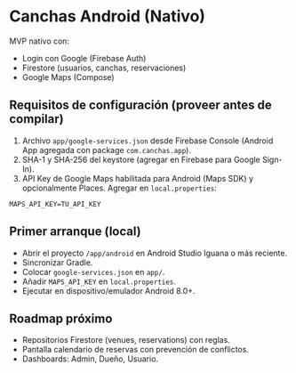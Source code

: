 # Canchas Android (Nativo)

MVP nativo con:
- Login con Google (Firebase Auth)
- Firestore (usuarios, canchas, reservaciones)
- Google Maps (Compose)

## Requisitos de configuración (proveer antes de compilar)
1. Archivo `app/google-services.json` desde Firebase Console (Android App agregada con package `com.canchas.app`).
2. SHA-1 y SHA-256 del keystore (agregar en Firebase para Google Sign-In).
3. API Key de Google Maps habilitada para Android (Maps SDK) y opcionalmente Places. Agregar en `local.properties`:

```
MAPS_API_KEY=TU_API_KEY
```

## Primer arranque (local)
- Abrir el proyecto `/app/android` en Android Studio Iguana o más reciente.
- Sincronizar Gradle.
- Colocar `google-services.json` en `app/`.
- Añadir `MAPS_API_KEY` en `local.properties`.
- Ejecutar en dispositivo/emulador Android 8.0+.

## Roadmap próximo
- Repositorios Firestore (venues, reservations) con reglas.
- Pantalla calendario de reservas con prevención de conflictos.
- Dashboards: Admin, Dueño, Usuario.